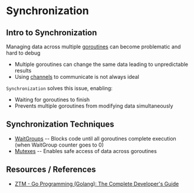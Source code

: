 # Synchronization

## Intro to Synchronization

Managing data across multiple [goroutines](go_concurrency_goroutines.md) can become problematic and hard to debug

- Multiple goroutines can change the same data leading to unpredictable results
- Using [channels](go_concurrency_channels.md) to communicate is not always ideal

`Synchronization` solves this issue, enabling:

- Waiting for goroutines to finish
- Prevents multiple goroutines from modifying data simultaneously

## Synchronization Techniques

- [WaitGroups](go_concurrency_waitgroups.md) -- Blocks code until all goroutines complete execution (when WaitGroup counter goes to 0)
- [Mutexes](go_concurrency_mutexes.md) -- Enables safe access of data across goroutines

## Resources / References

- [ZTM - Go Programming (Golang): The Complete Developer's Guide](https://zerotomastery.io/courses/learn-golang/)
